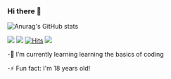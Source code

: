 ### Hi there 👋
![Anurag's GitHub stats](https://github-readme-stats.vercel.app/api?username=YoonPink&show_icons=true&theme=jolly)

<a href="https://www.rocketpunch.com/companies/archisketch-1" target="EF2D5E"><img src="https://img.shields.io/badge/#EF2D5E?style=plastic&logo=ffddff&logoColor=ffddff"/></a>
![](https://img.shields.io/badge/-Archisketch-ffddff?style=flat&logo=&link=)
[![Hits](https://hits.seeyoufarm.com/api/count/incr/badge.svg?url=https%3A%2F%2Fgithub.com%2FYoonPink&count_bg=%23FFDDFF&title_bg=%23555555&icon=&icon_color=%23FFA0FF&title=hits&edge_flat=false)](https://hits.seeyoufarm.com)
![](https://img.shields.io/github/followers/YoonPink?color=ffddff&logoColor=ffddff&style=social)

-🌱 I’m currently learning learning the basics of coding

-⚡ Fun fact: I'm 18 years old!
